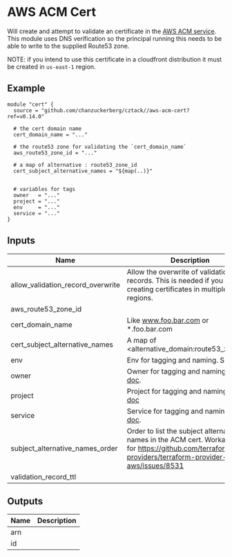 # AWS ACM Cert

Will create and attempt to validate an certificate in the [AWS ACM service](https://aws.amazon.com/certificate-manager/). This module uses DNS verification so the principal running this needs to be able to write to the supplied Route53 zone.

NOTE: if you intend to use this certificate in a cloudfront distribution it must be created in `us-east-1` region.

## Example

```hcl
module "cert" {
  source = "github.com/chanzuckerberg/cztack//aws-acm-cert?ref=v0.14.0"

  # the cert domain name
  cert_domain_name = "..."
  
  # the route53 zone for validating the `cert_domain_name`
  aws_route53_zone_id = "..."
  
  # a map of alternative : route53_zone_id 
  cert_subject_alternative_names = "${map(..)}"


  # variables for tags
  owner   = "..."
  project = "..."
  env     = "..."
  service = "..."
}
```

<!-- START -->
## Inputs

| Name | Description | Type | Default | Required |
|------|-------------|:----:|:-----:|:-----:|
| allow\_validation\_record\_overwrite | Allow the overwrite of validation records. This is needed if you are creating certificates in multiple regions. | string | `"true"` | no |
| aws\_route53\_zone\_id |  | string | n/a | yes |
| cert\_domain\_name | Like www.foo.bar.com or *.foo.bar.com | string | n/a | yes |
| cert\_subject\_alternative\_names | A map of <alternative_domain:route53_zone_id> | map | `<map>` | no |
| env | Env for tagging and naming. See [doc](../README.md#consistent-tagging). | string | n/a | yes |
| owner | Owner for tagging and naming. See [doc](../README.md#consistent-tagging). | string | n/a | yes |
| project | Project for tagging and naming. See [doc](../README.md#consistent-tagging) | string | n/a | yes |
| service | Service for tagging and naming. See [doc](../README.md#consistent-tagging). | string | n/a | yes |
| subject\_alternative\_names\_order | Order to list the subject alternative names in the ACM cert. Workaround for https://github.com/terraform-providers/terraform-provider-aws/issues/8531 | list(string) | `null` | no |
| validation\_record\_ttl |  | string | `"60"` | no |

## Outputs

| Name | Description |
|------|-------------|
| arn |  |
| id |  |

<!-- END -->
